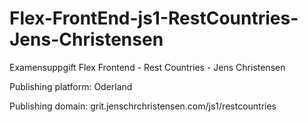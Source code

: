 # Flex-FrontEnd-js1-RestCountries-Jens-Christensen

Examensuppgift Flex Frontend - Rest Countries - Jens Christensen

Publishing platform: Oderland

Publishing domain: grit.jenschrchristensen.com/js1/restcountries
